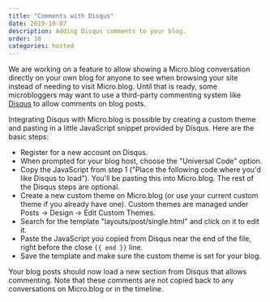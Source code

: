 ```yaml
---
title: "Comments with Disqus"
date: 2019-10-07
description: Adding Disqus comments to your blog.
order: 10
categories: hosted
---
```


We are working on a feature to allow showing a Micro.blog conversation directly on your own blog for anyone to see when browsing your site instead of needing to visit Micro.blog. Until that is ready, some microbloggers may want to use a third-party commenting system like [Disqus](https://disqus.com/) to allow comments on blog posts.

Integrating Disqus with Micro.blog is possible by creating a custom theme and pasting in a little JavaScript snippet provided by Disqus. Here are the basic steps:

* Register for a new account on Disqus.
* When prompted for your blog host, choose the "Universal Code" option.
* Copy the JavaScript from step 1 ("Place the following code where you'd like Disqus to load"). You'll be pasting this into Micro.blog. The rest of the Disqus steps are optional.
* Create a new custom theme on Micro.blog (or use your current custom theme if you already have one). Custom themes are managed under Posts → Design → Edit Custom Themes.
* Search for the template "layouts/post/single.html" and click on it to edit it.
* Paste the JavaScript you copied from Disqus near the end of the file, right before the close ```{{ end }}``` line.
* Save the template and make sure the custom theme is set for your blog.

Your blog posts should now load a new section from Disqus that allows commenting. Note that these comments are not copied back to any conversations on Micro.blog or in the timeline.
